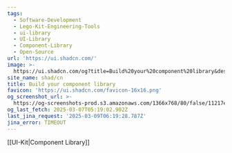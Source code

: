 ```yaml
---
tags:
  - Software-Development
  - Lego-Kit-Engineering-Tools
  - ui-library
  - UI-Library
  - Component-Library
  - Open-Source
url: 'https://ui.shadcn.com/'
image: >-
  https://ui.shadcn.com/og?title=Build%20your%20component%20library&description=A%20set%20of%20beautifully-designed%2C%20accessible%20components%20and%20a%20code%20distribution%20platform.%20Works%20with%20your%20favorite%20frameworks.%20Open%20Source.%20Open%20Code.
site_name: shad/cn
title: Build your component library
favicon: 'https://ui.shadcn.com/favicon-16x16.png'
og_screenshot_url: >-
  https://og-screenshots-prod.s3.amazonaws.com/1366x768/80/false/11217e97399022d963ebaf46f7eff4832e7abeb22aad7e0b24c37fe7470e69ed.jpeg
og_last_fetch: 2025-03-07T05:19:02.902Z
last_jina_request: '2025-03-09T06:19:28.787Z'
jina_error: TIMEOUT
---
```


[[UI-Kit|Component Library]]
